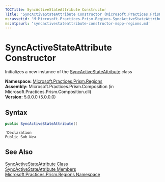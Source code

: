 ```yaml
---
TOCTitle: SyncActiveStateAttribute Constructor
Title: 'SyncActiveStateAttribute Constructor (Microsoft.Practices.Prism.Regions)'
ms:assetid: 'M:Microsoft.Practices.Prism.Regions.SyncActiveStateAttribute.\#ctor'
ms:mtpsurl: 'syncactivestateattribute-constructor-mspp-regions.md'
---
```



# SyncActiveStateAttribute Constructor

Initializes a new instance of the [SyncActiveStateAttribute](/patterns-practices/reference/syncactivestateattribute-class-mspp-regions) class

**Namespace:** [Microsoft.Practices.Prism.Regions](/patterns-practices/reference/mspp-regions-namespace)  
**Assembly:** Microsoft.Practices.Prism.Composition (in Microsoft.Practices.Prism.Composition.dll)  
**Version:** 5.0.0.0 (5.0.0.0)

## Syntax

```C#
public SyncActiveStateAttribute()
```

```VB
'Declaration
Public Sub New
```

## See Also

[SyncActiveStateAttribute Class](/patterns-practices/reference/syncactivestateattribute-class-mspp-regions)  
[SyncActiveStateAttribute Members](/patterns-practices/reference/syncactivestateattribute-members-mspp-regions)  
[Microsoft.Practices.Prism.Regions Namespace](/patterns-practices/reference/mspp-regions-namespace)